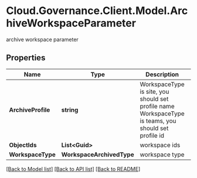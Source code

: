 # Cloud.Governance.Client.Model.ArchiveWorkspaceParameter
archive workspace parameter
## Properties

Name | Type | Description | Notes
------------ | ------------- | ------------- | -------------
**ArchiveProfile** | **string** | WorkspaceType is site, you should set profile name  WorkspaceType is teams, you should set profile id | [optional] 
**ObjectIds** | **List&lt;Guid&gt;** | workspace ids | [optional] 
**WorkspaceType** | **WorkspaceArchivedType** | workspace type | [optional] 

[[Back to Model list]](../README.md#documentation-for-models) [[Back to API list]](../README.md#documentation-for-api-endpoints) [[Back to README]](../README.md)

